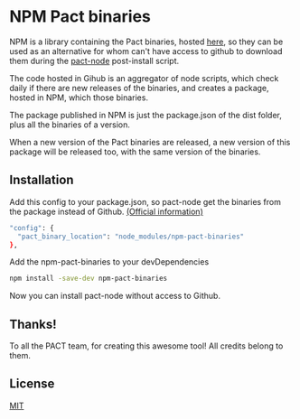 # NPM Pact binaries

NPM is a library containing the Pact binaries, hosted [here](https://github.com/pact-foundation/pact-ruby-standalone/releases), so they can be used as an alternative for whom can't have access to github to download them during the [pact-node](https://github.com/pact-foundation/pact-node) post-install script.

The code hosted in Gihub is an aggregator of node scripts, which check daily if there are new releases of the binaries, and creates a package, hosted in NPM, which those binaries.

The package published in NPM is just the package.json of the dist folder, plus all the binaries of a version.

When a new version of the Pact binaries are released, a new version of this package will be released too, with the same version of the binaries.

## Installation

Add this config to your package.json, so pact-node get the binaries from the package instead of Github. [(Official information)](https://github.com/pact-foundation/pact-node#pact-download-location)

```bash
"config": {
  "pact_binary_location": "node_modules/npm-pact-binaries"
},
```
Add the npm-pact-binaries to your devDependencies
```bash
npm install -save-dev npm-pact-binaries
```
Now you can install pact-node without access to Github.

## Thanks!

To all the PACT team, for creating this awesome tool! All credits belong to them.


## License
[MIT](https://choosealicense.com/licenses/mit/)